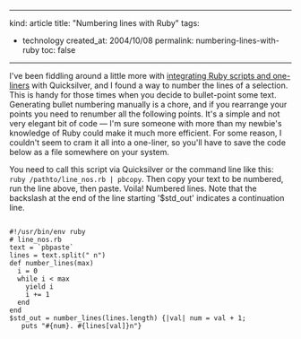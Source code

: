 -----
kind: article
title: "Numbering lines with Ruby"
tags:
- technology
created_at: 2004/10/08
permalink: numbering-lines-with-ruby
toc: false
-----

<p>I've been fiddling around a little more with <a href="http://www.rousette.org.uk/blog/archives/2004/09/24/using-ruby-one-liners-with-quicksilver/">integrating Ruby scripts and one-liners</a> with Quicksilver, and I found a way to number the lines of a selection. This is handy for those times when you decide to bullet-point some text. Generating bullet numbering manually is a chore, and if you rearrange your points you need to renumber all the following points. It's a simple and not very elegant bit of code &mdash; I'm sure someone with more than my newbie's knowledge of Ruby could make it much more efficient. For some reason, I couldn't seem to cram it all into a one-liner, so you'll have to save the code below as a file somewhere on your system.</p><p>You need to call this script via Quicksilver or the command line like this: <code>ruby /pathto/line_nos.rb | pbcopy</code>. Then copy your text to be numbered, run the line above, then paste. Voila! Numbered lines. Note that the backslash at the end of the line starting '$std_out' indicates a continuation line.</p>

<pre><code>
#!/usr/bin/env ruby
# line_nos.rb
text = `pbpaste`
lines = text.split(" n")
def number_lines(max)
  i = 0
  while i < max
    yield i
    i += 1
  end
end
$std_out = number_lines(lines.length) {|val| num = val + 1;
   puts "#{num}. #{lines[val]}n"}
</code></></code></pre>


